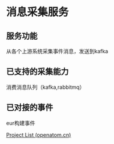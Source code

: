 # 消息采集服务

## 服务功能 

从各个上游系统采集事件消息，发送到kafka

## 已支持的采集能力

消费消息队列（kafka,rabbitmq）

## 已对接的事件

eur构建事件

[Project List (openatom.cn)](https://eur.openeuler.openatom.cn/)